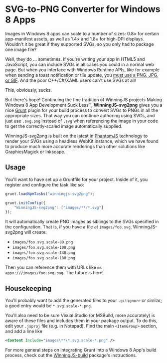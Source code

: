 # SVG-to-PNG Converter for Windows 8 Apps

Images in Windows 8 apps can scale to a number of sizes: 0.8× for certain app-manifest assets, as well as 1.4× and 1.8×
for high-DPI displays. Wouldn't it be great if they supported SVGs, so you only had to package one image file?

Well, they do … sometimes. If you're writing your app in HTML5 and JavaScript, you can include SVGs in all cases you
could in a normal web page. But when you interface with Windows Runtime APIs, like for example when sending a toast
notification or tile update, you [must use a PNG, JPG, or GIF][tile-and-toast-image-sizes]. And the poor C++/C#/XAML
users can't use SVGs at all!

This, obviously, sucks.

But there's hope! Continuing the fine tradition of WinningJS projects Making Windows 8 App Development Suck Less™,
**WinningJS-svg2png** gives you a nice [Grunt][] plugin for your build process to convert SVGs to PNGs in all the
appropriate sizes. That way you can continue authoring using SVGs, and just use `.svg.png` instead of `.svg` when
referencing the image in your code to get the correctly-scaled image automatically supplied.

WinningJS-svg2png is built on the latest in [PhantomJS][] technology to render your SVGs using a headless WebKit
instance, which we have found to produce much more accurate renderings than other solutions like GraphicsMagick or
Inkscape.

## Usage

You'll want to have set up a Gruntfile for your project. Inside of it, you register and configure the task like so:

```js
grunt.loadNpmTasks("winningjs-svg2png");

grunt.initConfig({
    "WinningJS-svg2png": ["images/**/*.svg"]
});
```

It will automatically create PNG images as siblings to the SVGs specified in the configuration. That is, if you have
a file at `images/foo.svg`, WinningJS-svg2png will create:

* `images/foo.svg.scale-80.png`
* `images/foo.svg.scale-100.png`
* `images/foo.svg.scale-140.png`
* `images/foo.svg.scale-180.png`

Then you can reference them with URLs like `ms-appx:///images/foo.svg.png`. The future is here!

## Housekeeping

You'll probably want to add the generated files to your `.gitignore` or similar; a good entry would be
`*.svg.scale-*.png`.

You'll also need to be sure Visual Studio (or MSBuild, more accurately) is aware of these files and includes them in
your package output. To do this, edit your `.jsproj` file (e.g. in Notepad). Find the main `<ItemGroup>` section, and
add a line like

```xml
<Content Include="images\**\*.svg.scale-*.png" />
```

For more general steps on integrating Grunt into a Windows 8 App's build process, check out the [WinningJS-build][]
package's instructions.


[tile-and-toast-image-sizes]: http://msdn.microsoft.com/en-us/library/windows/apps/hh781198.aspx
[Grunt]: http://gruntjs.com/
[PhantomJS]: http://phantomjs.org/
[WinningJS-build]: https://github.com/NobleJS/WinningJS-build#how-to-use-with-visual-studio
